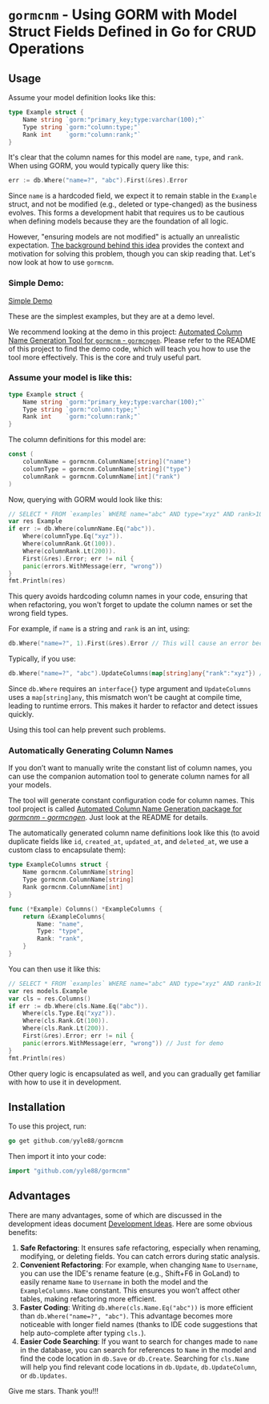# `gormcnm` - Using GORM with Model Struct Fields Defined in Go for CRUD Operations

## Usage

Assume your model definition looks like this:
```go
type Example struct {
    Name string `gorm:"primary_key;type:varchar(100);"`
    Type string `gorm:"column:type;"`
    Rank int    `gorm:"column:rank;"`
}
```
It's clear that the column names for this model are `name`, `type`, and `rank`. When using GORM, you would typically query like this:
```go
err := db.Where("name=?", "abc").First(&res).Error
```
Since `name` is a hardcoded field, we expect it to remain stable in the `Example` struct, and not be modified (e.g., deleted or type-changed) as the business evolves. This forms a development habit that requires us to be cautious when defining models because they are the foundation of all logic.

However, "ensuring models are not modified" is actually an unrealistic expectation. [The background behind this idea](./CREATION_IDEAS.en.md) provides the context and motivation for solving this problem, though you can skip reading that. Let's now look at how to use `gormcnm`.

### Simple Demo:

[Simple Demo](../demos/main/main.go)

These are the simplest examples, but they are at a demo level.

We recommend looking at the demo in this project: [Automated Column Name Generation Tool for `gormcnm` - `gormcngen`](https://github.com/yyle88/gormcngen). Please refer to the README of this project to find the demo code, which will teach you how to use the tool more effectively. This is the core and truly useful part.

### Assume your model is like this:
```go
type Example struct {
    Name string `gorm:"primary_key;type:varchar(100);"`
    Type string `gorm:"column:type;"`
    Rank int    `gorm:"column:rank;"`
}
```

The column definitions for this model are:
```go
const (
    columnName = gormcnm.ColumnName[string]("name")
    columnType = gormcnm.ColumnName[string]("type")
    columnRank = gormcnm.ColumnName[int]("rank")
)
```

Now, querying with GORM would look like this:
```go
// SELECT * FROM `examples` WHERE name="abc" AND type="xyz" AND rank>100 AND rank<200 ORDER BY `examples`.`name` LIMIT 1
var res Example
if err := db.Where(columnName.Eq("abc")).
    Where(columnType.Eq("xyz")).
    Where(columnRank.Gt(100)).
    Where(columnRank.Lt(200)).
    First(&res).Error; err != nil {
    panic(errors.WithMessage(err, "wrong"))
}
fmt.Println(res)
```
This query avoids hardcoding column names in your code, ensuring that when refactoring, you won't forget to update the column names or set the wrong field types.

For example, if `name` is a string and `rank` is an int, using:
```go
db.Where("name=?", 1).First(&res).Error // This will cause an error because `name` is a string, and the query will definitely fail.
```
Typically, if you use:
```go
db.Where("name=?", "abc").UpdateColumns(map[string]any{"rank":"xyz"}) // This will also cause an error because `rank` is an int, not a string.
```
Since `db.Where` requires an `interface{}` type argument and `UpdateColumns` uses a `map[string]any`, this mismatch won't be caught at compile time, leading to runtime errors. This makes it harder to refactor and detect issues quickly.

Using this tool can help prevent such problems.

### Automatically Generating Column Names

If you don’t want to manually write the constant list of column names, you can use the companion automation tool to generate column names for all your models.

The tool will generate constant configuration code for column names. This tool project is called [Automated Column Name Generation package for *gormcnm* - *gormcngen*](https://github.com/yyle88/gormcngen). Just look at the README for details.

The automatically generated column name definitions look like this (to avoid duplicate fields like `id`, `created_at`, `updated_at`, and `deleted_at`, we use a custom class to encapsulate them):
```go
type ExampleColumns struct {
    Name gormcnm.ColumnName[string]
    Type gormcnm.ColumnName[string]
    Rank gormcnm.ColumnName[int]
}

func (*Example) Columns() *ExampleColumns {
    return &ExampleColumns{
        Name: "name",
        Type: "type",
        Rank: "rank",
    }
}
```

You can then use it like this:
```go
// SELECT * FROM `examples` WHERE name="abc" AND type="xyz" AND rank>100 AND rank<200 ORDER BY `examples`.`name` LIMIT 1
var res models.Example
var cls = res.Columns()
if err := db.Where(cls.Name.Eq("abc")).
    Where(cls.Type.Eq("xyz")).
    Where(cls.Rank.Gt(100)).
    Where(cls.Rank.Lt(200)).
    First(&res).Error; err != nil {
    panic(errors.WithMessage(err, "wrong")) // Just for demo
}
fmt.Println(res)
```

Other query logic is encapsulated as well, and you can gradually get familiar with how to use it in development.

## Installation

To use this project, run:
```go
go get github.com/yyle88/gormcnm
```

Then import it into your code:
```go
import "github.com/yyle88/gormcnm"
```

## Advantages

There are many advantages, some of which are discussed in the development ideas document [Development Ideas](./CREATION_IDEAS.en.md). Here are some obvious benefits:

1. **Safe Refactoring**: It ensures safe refactoring, especially when renaming, modifying, or deleting fields. You can catch errors during static analysis.
2. **Convenient Refactoring**: For example, when changing `Name` to `Username`, you can use the IDE's rename feature (e.g., Shift+F6 in GoLand) to easily rename `Name` to `Username` in both the model and the `ExampleColumns.Name` constant. This ensures you won’t affect other tables, making refactoring more efficient.
3. **Faster Coding**: Writing `db.Where(cls.Name.Eq("abc"))` is more efficient than `db.Where("name=?", "abc")`. This advantage becomes more noticeable with longer field names (thanks to IDE code suggestions that help auto-complete after typing `cls.`).
4. **Easier Code Searching**: If you want to search for changes made to `name` in the database, you can search for references to `Name` in the model and find the code location in `db.Save` or `db.Create`. Searching for `cls.Name` will help you find relevant code locations in `db.Update`, `db.UpdateColumn`, or `db.Updates`.

Give me stars. Thank you!!!

